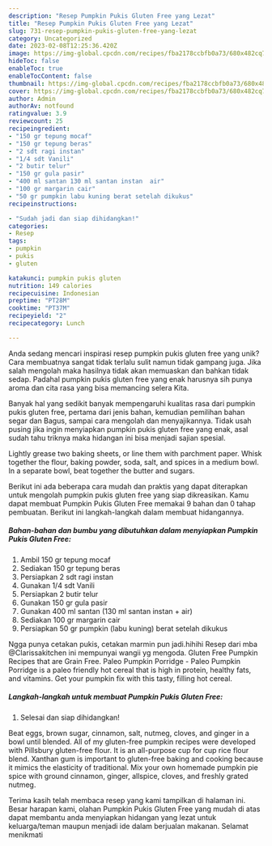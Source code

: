 ```yaml
---
description: "Resep Pumpkin Pukis Gluten Free yang Lezat"
title: "Resep Pumpkin Pukis Gluten Free yang Lezat"
slug: 731-resep-pumpkin-pukis-gluten-free-yang-lezat
category: Uncategorized
date: 2023-02-08T12:25:36.420Z
image: https://img-global.cpcdn.com/recipes/fba2178ccbfb0a73/680x482cq70/pumpkin-pukis-gluten-free-foto-resep-utama.jpg
hideToc: false
enableToc: true
enableTocContent: false
thumbnail: https://img-global.cpcdn.com/recipes/fba2178ccbfb0a73/680x482cq70/pumpkin-pukis-gluten-free-foto-resep-utama.jpg
cover: https://img-global.cpcdn.com/recipes/fba2178ccbfb0a73/680x482cq70/pumpkin-pukis-gluten-free-foto-resep-utama.jpg
author: Admin
authorAv: notfound
ratingvalue: 3.9
reviewcount: 25
recipeingredient:
- "150 gr tepung mocaf"
- "150 gr tepung beras"
- "2 sdt ragi instan"
- "1/4 sdt Vanili"
- "2 butir telur"
- "150 gr gula pasir"
- "400 ml santan 130 ml santan instan  air"
- "100 gr margarin cair"
- "50 gr pumpkin labu kuning berat setelah dikukus"
recipeinstructions:

- "Sudah jadi dan siap dihidangkan!"
categories:
- Resep
tags:
- pumpkin
- pukis
- gluten

katakunci: pumpkin pukis gluten 
nutrition: 149 calories
recipecuisine: Indonesian
preptime: "PT28M"
cooktime: "PT37M"
recipeyield: "2"
recipecategory: Lunch

---
```





Anda sedang mencari inspirasi resep pumpkin pukis gluten free yang unik? Cara membuatnya sangat tidak terlalu sulit namun tidak gampang juga. Jika salah mengolah maka hasilnya tidak akan memuaskan dan bahkan tidak sedap. Padahal pumpkin pukis gluten free yang enak harusnya sih punya aroma dan cita rasa yang bisa memancing selera Kita.





Banyak hal yang sedikit banyak mempengaruhi kualitas rasa dari pumpkin pukis gluten free, pertama dari jenis bahan, kemudian pemilihan bahan segar dan Bagus, sampai cara mengolah dan menyajikannya. Tidak usah pusing jika ingin menyiapkan pumpkin pukis gluten free yang enak,      asal sudah tahu triknya maka hidangan ini bisa menjadi sajian spesial.














Lightly grease two baking sheets, or line them with parchment paper. Whisk together the flour, baking powder, soda, salt, and spices in a medium bowl. In a separate bowl, beat together the butter and sugars.






Berikut ini ada beberapa cara mudah dan praktis yang dapat diterapkan untuk mengolah pumpkin pukis gluten free yang siap dikreasikan. Kamu dapat membuat Pumpkin Pukis Gluten Free memakai 9 bahan dan 0 tahap pembuatan. Berikut ini langkah-langkah dalam membuat hidangannya.

<!--inarticleads1-->

##### Bahan-bahan dan bumbu yang dibutuhkan dalam menyiapkan Pumpkin Pukis Gluten Free:

1. Ambil 150 gr tepung mocaf
1. Sediakan 150 gr tepung beras
1. Persiapkan 2 sdt ragi instan
1. Gunakan 1/4 sdt Vanili
1. Persiapkan 2 butir telur
1. Gunakan 150 gr gula pasir
1. Gunakan 400 ml santan (130 ml santan instan + air)
1. Sediakan 100 gr margarin cair
1. Persiapkan 50 gr pumpkin (labu kuning) berat setelah dikukus


Ngga punya cetakan pukis, cetakan marmin pun jadi.hihihi Resep dari mba @Clarissakitchen ini mempunyai wangii yg mengoda. Gluten Free Pumpkin Recipes that are Grain Free. Paleo Pumpkin Porridge - Paleo Pumpkin Porridge is a paleo friendly hot cereal that is high in protein, healthy fats, and vitamins. Get your pumpkin fix with this tasty, filling hot cereal. 

<!--inarticleads2-->

##### Langkah-langkah untuk membuat Pumpkin Pukis Gluten Free:


1. Selesai dan siap dihidangkan!

Beat eggs, brown sugar, cinnamon, salt, nutmeg, cloves, and ginger in a bowl until blended. All of my gluten-free pumpkin recipes were developed with Pillsbury gluten-free flour. It is an all-purpose cup for cup rice flour blend. Xanthan gum is important to gluten-free baking and cooking because it mimics the elasticity of traditional. Mix your own homemade pumpkin pie spice with ground cinnamon, ginger, allspice, cloves, and freshly grated nutmeg. 

Terima kasih telah membaca resep yang kami tampilkan di halaman ini. Besar harapan kami, olahan Pumpkin Pukis Gluten Free yang mudah di atas dapat membantu anda menyiapkan hidangan yang lezat untuk keluarga/teman maupun menjadi ide dalam berjualan makanan. Selamat menikmati

